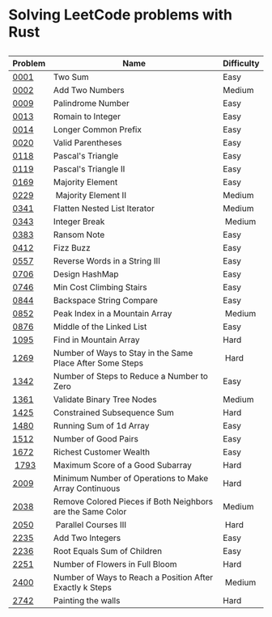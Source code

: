 # Solving LeetCode problems with Rust

##

| Problem | Name | Difficulty |
|---------|------|------------|
| [0001](https://leetcode.com/problems/two-sum/) | Two Sum | Easy |
| [0002](https://leetcode.com/problems/add-two-numbers/) | Add Two Numbers | Medium |
| [0009](https://leetcode.com/problems/palindrome-number/) | Palindrome Number | Easy |
| [0013](https://leetcode.com/problems/roman-to-integer/) | Romain to Integer | Easy |
| [0014](https://leetcode.com/problems/longest-common-prefix/) | Longer Common Prefix | Easy |
| [0020](https://leetcode.com/problems/valid-parentheses/) | Valid Parentheses | Easy |
| [0118](https://leetcode.com/problems/pascals-triangle/) | Pascal's Triangle | Easy |
| [0119](https://leetcode.com/problems/pascals-triangle-ii/) | Pascal's Triangle II | Easy |
| [0169](https://leetcode.com/problems/majority-element/) | Majority Element | Easy |
| [0229](https://leetcode.com/problems/majority-element-ii/) | Majority Element II | Medium |
| [0341](https://leetcode.com/problems/flatten-nested-list-iterator/) | Flatten Nested List Iterator | Medium |
| [0343](https://leetcode.com/problems/integer-break/) | Integer Break | Medium |
| [0383](https://leetcode.com/problems/ransom-note/) | Ransom Note | Easy |
| [0412](https://leetcode.com/problems/fizz-buzz/) | Fizz Buzz | Easy |
| [0557](https://leetcode.com/problems/reverse-words-in-a-string-iii/) | Reverse Words in a String III | Easy |
| [0706](https://leetcode.com/problems/design-hashmap/) | Design HashMap | Easy |
| [0746](https://leetcode.com/problems/min-cost-climbing-stairs/) | Min Cost Climbing Stairs | Easy |
| [0844](https://leetcode.com/problems/backspace-string-compare/) | Backspace String Compare | Easy |
| [0852](https://leetcode.com/problems/peak-index-in-a-mountain-array/) | Peak Index in a Mountain Array | Medium |
| [0876](https://leetcode.com/problems/middle-of-the-linked-list/) | Middle of the Linked List | Easy |
| [1095](https://leetcode.com/problems/find-in-mountain-array/) | Find in Mountain Array | Hard |
| [1269](https://leetcode.com/problems/number-of-ways-to-stay-in-the-same-place-after-some-steps/) | Number of Ways to Stay in the Same Place After Some Steps | Hard | 
| [1342](https://leetcode.com/problems/number-of-steps-to-reduce-a-number-to-zero/) | Number of Steps to Reduce a Number to Zero | Easy |
| [1361](https://leetcode.com/problems/validate-binary-tree-nodes/) | Validate Binary Tree Nodes | Medium |
| [1425](https://leetcode.com/problems/constrained-subsequence-sum/) | Constrained Subsequence Sum | Hard |
| [1480](https://leetcode.com/problems/running-sum-of-1d-array/) | Running Sum of 1d Array | Easy |
| [1512](https://leetcode.com/problems/number-of-good-pairs/) | Number of Good Pairs | Easy |
| [1672](https://leetcode.com/problems/richest-customer-wealth/) | Richest Customer Wealth | Easy |
| [1793](https://leetcode.com/problems/maximum-score-of-a-good-subarray/) | Maximum Score of a Good Subarray | Hard |
| [2009](https://leetcode.com/problems/minimum-number-of-operations-to-make-array-continuous/) | Minimum Number of Operations to Make Array Continuous | Hard |
| [2038](https://leetcode.com/problems/remove-colored-pieces-if-both-neighbors-are-the-same-color/) | Remove Colored Pieces if Both Neighbors are the Same Color | Medium |
| [2050](https://leetcode.com/problems/parallel-courses-iii/) | Parallel Courses III | Hard |
| [2235](https://leetcode.com/problems/add-two-integers/) | Add Two Integers | Easy |
| [2236](https://leetcode.com/problems/root-equals-sum-of-children/) | Root Equals Sum of Children | Easy |
| [2251](https://leetcode.com/problems/number-of-flowers-in-full-bloom/) | Number of Flowers in Full Bloom | Hard |
| [2400](https://leetcode.com/problems/number-of-ways-to-reach-a-position-after-exactly-k-steps/) | Number of Ways to Reach a Position After Exactly k Steps | Medium |
| [2742](https://leetcode.com/problems/painting-the-walls/) | Painting the walls | Hard |
